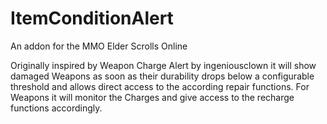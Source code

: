 ItemConditionAlert
==================

An addon for the MMO Elder Scrolls Online

Originally inspired by Weapon Charge Alert by ingeniousclown it will show damaged Weapons as soon as their durability drops below a configurable threshold and allows direct access to the according repair functions.
For Weapons it will monitor the Charges and give access to the recharge functions accordingly.
